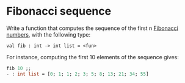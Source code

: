 # Fibonacci sequence

Write a function that computes the sequence of the first n [Fibonacci numbers](https://en.wikipedia.org/wiki/Fibonacci_number), with the following type:
```
val fib : int -> int list = <fun>
```

For instance, computing the first 10 elements of the sequence gives:
```ocaml
fib 10 ;;
- : int list = [0; 1; 1; 2; 3; 5; 8; 13; 21; 34; 55]
```
